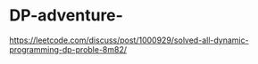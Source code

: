 # DP-adventure-
https://leetcode.com/discuss/post/1000929/solved-all-dynamic-programming-dp-proble-8m82/
